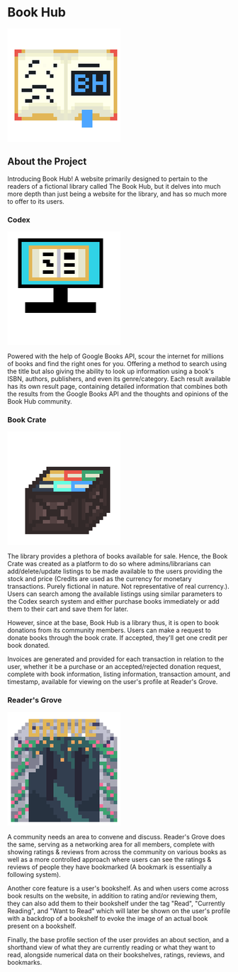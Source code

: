 # Book Hub
![Book Hub](frontend/public/assets/main/BookHub_Icon.png)

## About the Project

Introducing Book Hub! A website primarily designed to pertain to the readers of a fictional library called The Book Hub, but it delves into much more depth than just being a website for the library, and has so much more to offer to its users.

### Codex
![Codex](frontend/public/assets/codex/Final.png)

Powered with the help of Google Books API, scour the internet for millions of books and find the right ones for you. Offering a method to search using the title but also giving the ability to look up information using a book's ISBN, authors, publishers, and even its genre/category. Each result available has its own result page, containing detailed information that combines both the results from the Google Books API and the thoughts and opinions of the Book Hub community.

### Book Crate
![Book Crate](frontend/public/assets/book_crate/Final.png)

The library provides a plethora of books available for sale. Hence, the Book Crate was created as a platform to do so where admins/librarians can add/delete/update listings to be made available to the users providing the stock and price (Credits are used as the currency for monetary transactions. Purely fictional in nature. Not representative of real currency.). Users can search among the available listings using similar parameters to the Codex search system and either purchase books immediately or add them to their cart and save them for later.

However, since at the base, Book Hub is a library thus, it is open to book donations from its community members. Users can make a request to donate books through the book crate. If accepted, they'll get one credit per book donated.

Invoices are generated and provided for each transaction in relation to the user, whether it be a purchase or an accepted/rejected donation request, complete with book information, listing information, transaction amount, and timestamp, available for viewing on the user's profile at Reader's Grove.

### Reader's Grove
![Reader's Grove](frontend/public/assets/readers_grove/Click.png)

A community needs an area to convene and discuss. Reader's Grove does the same, serving as a networking area for all members, complete with showing ratings & reviews from across the community on various books as well as a more controlled approach where users can see the ratings & reviews of people they have bookmarked (A bookmark is essentially a following system).

Another core feature is a user's bookshelf. As and when users come across book results on the website, in addition to rating and/or reviewing them, they can also add them to their bookshelf under the tag "Read", "Currently Reading", and "Want to Read" which will later be shown on the user's profile with a backdrop of a bookshelf to evoke the image of an actual book present on a bookshelf.

Finally, the base profile section of the user provides an about section, and a shorthand view of what they are currently reading or what they want to read, alongside numerical data on their bookshelves, ratings, reviews, and bookmarks.
